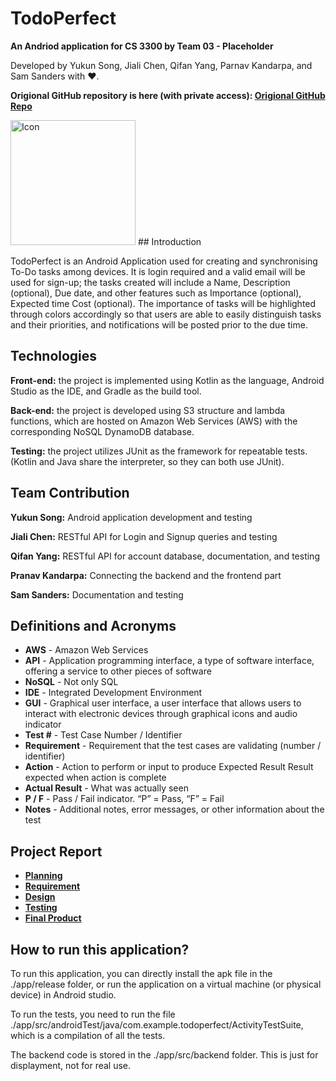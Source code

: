 # TodoPerfect 

**An Andriod application for CS 3300 by Team 03 - Placeholder**

Developed by Yukun Song, Jiali Chen, Qifan Yang, Parnav Kandarpa, and Sam Sanders with ❤.

**Origional GitHub repository is here (with private access): [Origional GitHub Repo](https://github.com/Spark-RTG/TodoPerfect3300)**

<img src="https://s6.jpg.cm/2021/11/30/LPDjUU.png" width="200" alt="Icon">
## Introduction

TodoPerfect is an Android Application used for creating and synchronising To-Do tasks among devices. It is login required and a valid email will be used for sign-up; the tasks created will include a Name, Description (optional), Due date, and other features such as Importance (optional), Expected time Cost (optional). The importance of tasks will be highlighted through colors accordingly so that users are able to easily distinguish tasks and their priorities, and notifications will be posted prior to the due time.

## Technologies

**Front-end:** the project is implemented using Kotlin as the language, Android Studio as the IDE, and Gradle as the build tool.

**Back-end:** the project is developed using S3 structure and lambda functions, which are hosted on Amazon Web Services (AWS) with the corresponding NoSQL DynamoDB database.

**Testing:** the project utilizes JUnit as the framework for repeatable tests. (Kotlin and Java share the interpreter, so they can both use JUnit).

## Team Contribution

**Yukun Song:** Android application development and testing

**Jiali Chen:** RESTful API for Login and Signup queries and testing

**Qifan Yang:** RESTful API for account database, documentation, and testing

**Pranav Kandarpa:** Connecting the backend and the frontend part

**Sam Sanders:** Documentation and testing

## Definitions and Acronyms

- **AWS** - Amazon Web Services
- **API** - Application programming interface, a type of software interface, offering a service to other pieces of software
- **NoSQL** - Not only SQL
- **IDE** - Integrated Development Environment
- **GUI** - Graphical user interface, a user interface that allows users to interact with electronic devices through graphical icons and audio indicator
- **Test #** - Test Case Number / Identifier
- **Requirement** - Requirement that the test cases are validating (number / identifier) 
- **Action** - Action to perform or input to produce Expected Result Result expected when action is complete 
- **Actual Result** - What was actually seen 
- **P / F** - Pass / Fail indicator. “P” = Pass, “F” = Fail 
- **Notes** - Additional notes, error messages, or other information about the test

## Project Report

- [**Planning**](https://gtqifan.github.io/TodoPerfect/planning.html)
- [**Requirement**](https://gtqifan.github.io/TodoPerfect/requirement.html)
- [**Design**](https://gtqifan.github.io/TodoPerfect/design.html)
- [**Testing**](https://gtqifan.github.io/TodoPerfect/testing.html)
- [**Final Product**](https://gtqifan.github.io/TodoPerfect/finalProduct.html)

## How to run this application?

To run this application, you can directly install the apk file in the ./app/release folder, or run the application on a virtual machine (or physical device) in Android studio.

To run the tests, you need to run the file ./app/src/androidTest/java/com.example.todoperfect/ActivityTestSuite, which is a compilation of all the tests.

The backend code is stored in the ./app/src/backend folder. This is just for displayment, not for real use.
